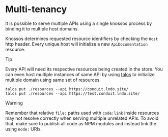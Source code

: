 # Multi-tenancy

It is possible to serve multiple APIs using a single knossos process by binding it to multiple host domains.

Knossos determines requested resource identifiers by checking the `Host` http header. Every unique host will initialize a new `ApiDocumentation` resource.

> [!TIP]
> Every API will need its respective resources being created in the store.
> You can even host multiple instances of same API by using [talos](../talos.md) to initialize multiple domain using same set of resources
>
> ```
> talos put ./resources --api https://conduit.lndo.site/
> talos put ./resources --api https://test.conduit.lndo.site/
> ```

> [!WARNING]
> Remember that relative `file:` paths used with `code:link` inside resources may not resolve correctly when serving multiple unrelated APIs. To avoid that, make sure to publish all code as NPM modules and instead link the using `node:` URIs.
